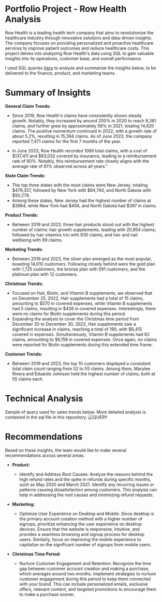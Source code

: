 # Portfolio Project - Row Health Analysis
Row Health is a leading health tech company that aims to revolutionize the healthcare industry through innovative solutions and data-driven insights. The company focuses on providing personalized and proactive healthcare services to improve patient outcomes and reduce healthcare costs. This project delves into analyzing Row Health's data using SQL to gain valuable insights into its operations, customer base, and overall performance.

I used SQL queries [here](https://github.com/wzhang0194/Elist-SQL-Project/blob/main/Elist_SQL_Queries.sql) to analyze and summarize the insights below, to be delivered to the finance, product, and marketing teams.

# Summary of Insights
**General Claim Trends:** 
* Since 2019, Row Health's claims have consistently shown steady growth. Notably, they increased by around 200% in 2020 to reach 9,381 claims, and further grew by approximately 56% in 2021, totaling 14,620 claims. The positive momentum continued in 2022, with a growth rate of about 5.2%, resulting in 15,394 claims. As of June 2023, the company reported 7,471 claims for the first 7 months of the year.

* In June 2023, Row Health recorded 1069 total claims, with a cost of $137,411 and $83,032 covered by insurance, leading to a reimbursement rate of 60%. Notably, this reimbursement rate closely aligns with the average rate of 61% observed across all years."
  
**State Claim Trends:** 
* The top three states with the most claims were New Jersey, totaling $479,357, followed by New York with $64,740, and North Dakota with $50,279.
* Among these states, New Jersey had the highest number of claims at $3964, while New York had $494, and North Dakota had $397 in claims.

**Product Trends:**
* Between 2019 and 2023, three hair products stood out with the highest number of claims: hair growth supplements, leading with 20,854 claims; followed by hair vitamins trio with 930 claims, and hair and nail wellbeing with 99 claims.

**Marketing Trends:**
* Between 2019 and 2023, the silver plan emerged as the most popular, boasting 14,010 customers. Following closely behind were the gold plan with 1,725 customers, the bronze plan with 591 customers, and the platinum plan with 12 customers.

**Christmas Trends:**
* Focused on Hair, Biotin, and Vitamin B supplements, we observed that on December 25, 2022, Hair supplements had a total of 15 claims, amounting to $570 in covered expenses, while Vitamin B supplements had 5 claims, resulting in $426 in covered expenses. Interestingly, there were no claims for Biotin supplements during this period.
* Expanding the analysis to cover the Christmas time period from December 20 to December 30, 2022, Hair supplements saw a significant increase in claims, reaching a total of 190, with $6,415 covered in expenses. Simultaneously, Vitamin B supplements had 82 claims, amounting to $6,159 in covered expenses. Once again, no claims were reported for Biotin supplements during this extended time frame.

**Customer Trends:**
* Between 2019 and 2023, the top 10 customers displayed a consistent total claim count ranging from 52 to 55 claims. Among them, Marylee Rivera and Eduardo Johnson held the highest number of claims, both at 55 claims each.

# Technical Analysis
Sample of query used for sales trends below. More detailed analysis is contained in the sql file in this repository.
![QUERY](https://github.com/wzhang0194/Elist-SQL-Project/assets/129554366/06bf32c3-6a97-4d06-9fd5-0af8caa6650a)

# Recommendations
Based on these insights, the team would like to make several recommendations across several areas:

* **Product:**
    * Identify and Address Root Causes: Analyze the reasons behind the high refund rates and the spike in refunds during specific months, such as May 2020 and March 2021. Identify any recurring issues or patterns causing dissatisfaction among customers. This analysis can help in addressing the root causes and minimizing refund requests.

 * **Marketing:**
     * Optimize User Experience on Desktop and Mobile: Since desktop is the primary account creation method with a higher number of signups, prioritize enhancing the user experience on desktop devices. Ensure that the website is responsive, intuitive, and provides a seamless browsing and signup process for desktop users. Similarly, focus on improving the mobile experience to capitalize on the significant number of signups from mobile users.
            
 * **Christmas Time Period:**
     * Nurture Customer Engagement and Retention: Recognize the time gap between customer account creation and making a purchase, which averages around two months. Implement strategies to nurture customer engagement during this period to keep them connected with your brand. This can include personalized emails, exclusive offers, relevant content, and targeted promotions to encourage them to make a purchase sooner.
       



 
